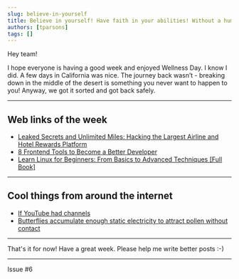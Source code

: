 ```yaml
---
slug: believe-in-yourself
title: Believe in yourself! Have faith in your abilities! Without a humble but reasonable confidence in your own powers you cannot be successful or happy. - Norman Vincent Peale
authors: [tparsons]
tags: []
---
```

<!-- truncate -->
Hey team!

I hope everyone is having a good week and enjoyed Wellness Day. I know I did. A few days in California was nice. The journey back wasn’t - breaking down in the middle of the desert is something you never want to happen to you! Anyway, we got it sorted and got back safely.

---

## Web links of the week

- [Leaked Secrets and Unlimited Miles: Hacking the Largest Airline and Hotel Rewards Platform](https://samcurry.net/points-com)
- [8 Frontend Tools to Become a Better Developer](https://medium.com/@hii_mohit/8-essential-tools-for-frontend-developers-in-2024-f2bdefe2f253)
- [Learn Linux for Beginners: From Basics to Advanced Techniques [Full Book]](https://www.freecodecamp.org/news/learn-linux-for-beginners-book-basic-to-advanced/)

---

## Cool things from around the internet

- [If YouTube had channels](https://ytch.xyz/)
- [Butterflies accumulate enough static electricity to attract pollen without contact](https://www.bristol.ac.uk/news/2024/july/butterflies-static-electricity.html)

---

That's it for now! Have a great week. Please help me write better posts :-)

---

Issue #6
